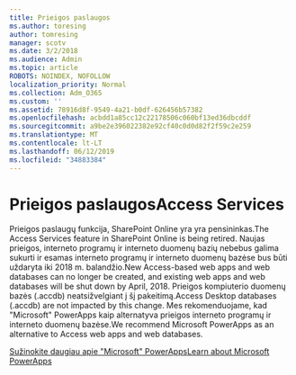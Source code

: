 ```yaml
---
title: Prieigos paslaugos
ms.author: toresing
author: tomresing
manager: scotv
ms.date: 3/2/2018
ms.audience: Admin
ms.topic: article
ROBOTS: NOINDEX, NOFOLLOW
localization_priority: Normal
ms.collection: Adm_O365
ms.custom: ''
ms.assetid: 78916d8f-9549-4a21-b0df-626456b57382
ms.openlocfilehash: acbdd1a85cc12c22178506c060bf13ed36dbcddf
ms.sourcegitcommit: a9be2e396022382e92cf40c0d0d82f2f59c2e259
ms.translationtype: MT
ms.contentlocale: lt-LT
ms.lasthandoff: 06/12/2019
ms.locfileid: "34883384"
---
```

# <a name="access-services"></a><span data-ttu-id="9b256-102">Prieigos paslaugos</span><span class="sxs-lookup"><span data-stu-id="9b256-102">Access Services</span></span>

<span data-ttu-id="9b256-103">Prieigos paslaugų funkcija, SharePoint Online yra yra pensininkas.</span><span class="sxs-lookup"><span data-stu-id="9b256-103">The Access Services feature in SharePoint Online is being retired.</span></span> <span data-ttu-id="9b256-104">Naujas prieigos, interneto programų ir interneto duomenų bazių nebebus galima sukurti ir esamas interneto programų ir interneto duomenų bazėse bus būti uždaryta iki 2018 m. balandžio.</span><span class="sxs-lookup"><span data-stu-id="9b256-104">New Access-based web apps and web databases can no longer be created, and existing web apps and web databases will be shut down by April, 2018.</span></span> <span data-ttu-id="9b256-105">Prieigos kompiuterio duomenų bazės (.accdb) neatsižvelgiant į šį pakeitimą.</span><span class="sxs-lookup"><span data-stu-id="9b256-105">Access Desktop databases (.accdb) are not impacted by this change.</span></span> <span data-ttu-id="9b256-106">Mes rekomenduojame, kad "Microsoft" PowerApps kaip alternatyva prieigos interneto programų ir interneto duomenų bazėse.</span><span class="sxs-lookup"><span data-stu-id="9b256-106">We recommend Microsoft PowerApps as an alternative to Access web apps and web databases.</span></span> 
  
[<span data-ttu-id="9b256-107">Sužinokite daugiau apie "Microsoft" PowerApps</span><span class="sxs-lookup"><span data-stu-id="9b256-107">Learn about Microsoft PowerApps</span></span>](https://powerapps.microsoft.com/)
  